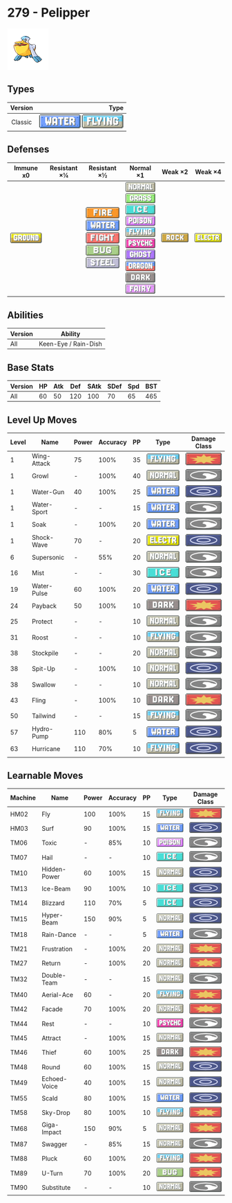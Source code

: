 # 279 - Pelipper

![pelipper](../img/pokemon/279.png)

## Types

| Version | Type                                                                |
| :-----: | ------------------------------------------------------------------: |
| Classic | ![water](../img/types/water.png) ![flying](../img/types/flying.png) |

## Defenses

| Immune x0                          | Resistant ×¼ | Resistant ×½                                                                                                                                                                         | Normal ×1                                                                                                                                                                                                                                                                                                                                                                           | Weak ×2                        | Weak ×4                                |
| ---------------------------------- | ------------ | ------------------------------------------------------------------------------------------------------------------------------------------------------------------------------------ | ----------------------------------------------------------------------------------------------------------------------------------------------------------------------------------------------------------------------------------------------------------------------------------------------------------------------------------------------------------------------------------- | ------------------------------ | -------------------------------------- |
| ![ground](../img/types/ground.png) |              | ![fire](../img/types/fire.png)<br/>![water](../img/types/water.png)<br/>![fighting](../img/types/fighting.png)<br/>![bug](../img/types/bug.png)<br/>![steel](../img/types/steel.png) | ![normal](../img/types/normal.png)<br/>![grass](../img/types/grass.png)<br/>![ice](../img/types/ice.png)<br/>![poison](../img/types/poison.png)<br/>![flying](../img/types/flying.png)<br/>![psychic](../img/types/psychic.png)<br/>![ghost](../img/types/ghost.png)<br/>![dragon](../img/types/dragon.png)<br/>![dark](../img/types/dark.png)<br/>![fairy](../img/types/fairy.png) | ![rock](../img/types/rock.png) | ![electric](../img/types/electric.png) |

## Abilities

| Version | Ability              |
| ------- | -------------------- |
| All     | Keen-Eye / Rain-Dish |

## Base Stats

| Version | HP | Atk | Def | SAtk | SDef | Spd | BST |
| ------- | -- | --- | --- | ---- | ---- | --- | --- |
| All     | 60 | 50  | 120 | 100  | 70   | 65  | 465 |

## Level Up Moves

| Level | Name        | Power | Accuracy | PP | Type                                   | Damage Class                           |
| ----- | ----------- | ----- | -------- | -- | -------------------------------------- | -------------------------------------- |
| 1     | Wing-Attack | 75    | 100%     | 35 | ![flying](../img/types/flying.png)     | ![physical](../img/types/physical.png) |
| 1     | Growl       | -     | 100%     | 40 | ![normal](../img/types/normal.png)     | ![status](../img/types/status.png)     |
| 1     | Water-Gun   | 40    | 100%     | 25 | ![water](../img/types/water.png)       | ![special](../img/types/special.png)   |
| 1     | Water-Sport | -     | -        | 15 | ![water](../img/types/water.png)       | ![status](../img/types/status.png)     |
| 1     | Soak        | -     | 100%     | 20 | ![water](../img/types/water.png)       | ![status](../img/types/status.png)     |
| 1     | Shock-Wave  | 70    | -        | 20 | ![electric](../img/types/electric.png) | ![special](../img/types/special.png)   |
| 6     | Supersonic  | -     | 55%      | 20 | ![normal](../img/types/normal.png)     | ![status](../img/types/status.png)     |
| 16    | Mist        | -     | -        | 30 | ![ice](../img/types/ice.png)           | ![status](../img/types/status.png)     |
| 19    | Water-Pulse | 60    | 100%     | 20 | ![water](../img/types/water.png)       | ![special](../img/types/special.png)   |
| 24    | Payback     | 50    | 100%     | 10 | ![dark](../img/types/dark.png)         | ![physical](../img/types/physical.png) |
| 25    | Protect     | -     | -        | 10 | ![normal](../img/types/normal.png)     | ![status](../img/types/status.png)     |
| 31    | Roost       | -     | -        | 10 | ![flying](../img/types/flying.png)     | ![status](../img/types/status.png)     |
| 38    | Stockpile   | -     | -        | 20 | ![normal](../img/types/normal.png)     | ![status](../img/types/status.png)     |
| 38    | Spit-Up     | -     | 100%     | 10 | ![normal](../img/types/normal.png)     | ![special](../img/types/special.png)   |
| 38    | Swallow     | -     | -        | 10 | ![normal](../img/types/normal.png)     | ![status](../img/types/status.png)     |
| 43    | Fling       | -     | 100%     | 10 | ![dark](../img/types/dark.png)         | ![physical](../img/types/physical.png) |
| 50    | Tailwind    | -     | -        | 15 | ![flying](../img/types/flying.png)     | ![status](../img/types/status.png)     |
| 57    | Hydro-Pump  | 110   | 80%      | 5  | ![water](../img/types/water.png)       | ![special](../img/types/special.png)   |
| 63    | Hurricane   | 110   | 70%      | 10 | ![flying](../img/types/flying.png)     | ![special](../img/types/special.png)   |

## Learnable Moves

| Machine | Name         | Power | Accuracy | PP | Type                                 | Damage Class                           |
| ------- | ------------ | ----- | -------- | -- | ------------------------------------ | -------------------------------------- |
| HM02    | Fly          | 100   | 100%     | 15 | ![flying](../img/types/flying.png)   | ![physical](../img/types/physical.png) |
| HM03    | Surf         | 90    | 100%     | 15 | ![water](../img/types/water.png)     | ![special](../img/types/special.png)   |
| TM06    | Toxic        | -     | 85%      | 10 | ![poison](../img/types/poison.png)   | ![status](../img/types/status.png)     |
| TM07    | Hail         | -     | -        | 10 | ![ice](../img/types/ice.png)         | ![status](../img/types/status.png)     |
| TM10    | Hidden-Power | 60    | 100%     | 15 | ![normal](../img/types/normal.png)   | ![special](../img/types/special.png)   |
| TM13    | Ice-Beam     | 90    | 100%     | 10 | ![ice](../img/types/ice.png)         | ![special](../img/types/special.png)   |
| TM14    | Blizzard     | 110   | 70%      | 5  | ![ice](../img/types/ice.png)         | ![special](../img/types/special.png)   |
| TM15    | Hyper-Beam   | 150   | 90%      | 5  | ![normal](../img/types/normal.png)   | ![special](../img/types/special.png)   |
| TM18    | Rain-Dance   | -     | -        | 5  | ![water](../img/types/water.png)     | ![status](../img/types/status.png)     |
| TM21    | Frustration  | -     | 100%     | 20 | ![normal](../img/types/normal.png)   | ![physical](../img/types/physical.png) |
| TM27    | Return       | -     | 100%     | 20 | ![normal](../img/types/normal.png)   | ![physical](../img/types/physical.png) |
| TM32    | Double-Team  | -     | -        | 15 | ![normal](../img/types/normal.png)   | ![status](../img/types/status.png)     |
| TM40    | Aerial-Ace   | 60    | -        | 20 | ![flying](../img/types/flying.png)   | ![physical](../img/types/physical.png) |
| TM42    | Facade       | 70    | 100%     | 20 | ![normal](../img/types/normal.png)   | ![physical](../img/types/physical.png) |
| TM44    | Rest         | -     | -        | 10 | ![psychic](../img/types/psychic.png) | ![status](../img/types/status.png)     |
| TM45    | Attract      | -     | 100%     | 15 | ![normal](../img/types/normal.png)   | ![status](../img/types/status.png)     |
| TM46    | Thief        | 60    | 100%     | 25 | ![dark](../img/types/dark.png)       | ![physical](../img/types/physical.png) |
| TM48    | Round        | 60    | 100%     | 15 | ![normal](../img/types/normal.png)   | ![special](../img/types/special.png)   |
| TM49    | Echoed-Voice | 40    | 100%     | 15 | ![normal](../img/types/normal.png)   | ![special](../img/types/special.png)   |
| TM55    | Scald        | 80    | 100%     | 15 | ![water](../img/types/water.png)     | ![special](../img/types/special.png)   |
| TM58    | Sky-Drop     | 80    | 100%     | 10 | ![flying](../img/types/flying.png)   | ![physical](../img/types/physical.png) |
| TM68    | Giga-Impact  | 150   | 90%      | 5  | ![normal](../img/types/normal.png)   | ![physical](../img/types/physical.png) |
| TM87    | Swagger      | -     | 85%      | 15 | ![normal](../img/types/normal.png)   | ![status](../img/types/status.png)     |
| TM88    | Pluck        | 60    | 100%     | 20 | ![flying](../img/types/flying.png)   | ![physical](../img/types/physical.png) |
| TM89    | U-Turn       | 70    | 100%     | 20 | ![bug](../img/types/bug.png)         | ![physical](../img/types/physical.png) |
| TM90    | Substitute   | -     | -        | 10 | ![normal](../img/types/normal.png)   | ![status](../img/types/status.png)     |